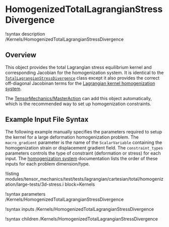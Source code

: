 # HomogenizedTotalLagrangianStressDivergence

!syntax description /Kernels/HomogenizedTotalLagrangianStressDivergence

## Overview

This object provides the total Lagrangian stress equilibrium kernel and corresponding
Jacobian for the homogenization system.  It is identical to the [`TotalLagrangianStressDivergence`](TotalLagrangianStressDivergence.md)
class except it also provides the correct off-diagonal Jacobinan
terms for the [Lagrangian kernel homogenization system](Homogenization.md).

The [TensorMechanics/MasterAction](/Modules/TensorMechanics/Master/index.md) can add this object
automatically, which is the recommended way to set up homogenization constraints.

## Example Input File Syntax

The following example manually specifies the parameters required to setup
the kernel for a large deformation homogenization problem.
The `macro_gradient` parameter is the name of the `ScalarVariable`
containing the homogenization strain or displacement gradient field.
The `constraint_types` parameters controls the type of constraint (deformation or stress) for each input.
The [homogenization system](Homogenization.md) documentation lists the order of these inputs
for each problem dimension/type.  

!listing modules/tensor_mechanics/test/tests/lagrangian/cartesian/total/homogenization/large-tests/3d-stress.i
         block=Kernels

!syntax parameters /Kernels/HomogenizedTotalLagrangianStressDivergence

!syntax inputs /Kernels/HomogenizedTotalLagrangianStressDivergence

!syntax children /Kernels/HomogenizedTotalLagrangianStressDivergence
